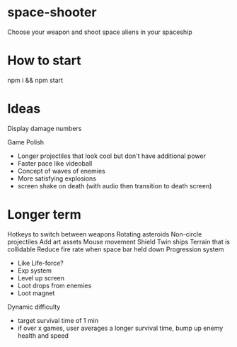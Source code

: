 # space-shooter

Choose your weapon and shoot space aliens in your spaceship

# How to start

npm i && npm start

# Ideas

Display damage numbers

Game Polish

- Longer projectiles that look cool but don't have additional power
- Faster pace like videoball
- Concept of waves of enemies
- More satisfying explosions
- screen shake on death (with audio then transition to death screen)

# Longer term

Hotkeys to switch between weapons
Rotating asteroids
Non-circle projectiles
Add art assets
Mouse movement
Shield
Twin ships
Terrain that is collidable
Reduce fire rate when space bar held down
Progression system

- Like Life-force?
- Exp system
- Level up screen
- Loot drops from enemies
- Loot magnet

Dynamic difficulty

- target survival time of 1 min
- if over x games, user averages a longer survival time, bump up enemy health and speed
